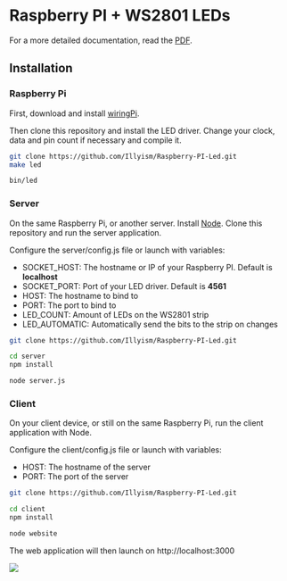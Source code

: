 # Raspberry PI + WS2801 LEDs

For a more detailed documentation, read the [PDF](https://github.com/Illyism/Raspberry-PI-Led/blob/master/README.pdf).


## Installation

### Raspberry Pi

First, download and install [wiringPi](http://wiringpi.com/download-and-install/).

Then clone this repository and install the LED driver.
Change your clock, data and pin count if necessary and compile it.

```bash
git clone https://github.com/Illyism/Raspberry-PI-Led.git
make led

bin/led
```

### Server

On the same Raspberry Pi, or another server. Install [Node](http://nodejs.org/). Clone this repository and run the server application.

Configure the server/config.js file or launch with variables:

* SOCKET_HOST: The hostname or IP of your Raspberry PI. Default is **localhost**
* SOCKET_PORT: Port of your LED driver. Default is **4561**
* HOST: The hostname to bind to
* PORT: The port to bind to
* LED_COUNT: Amount of LEDs on the WS2801 strip
* LED_AUTOMATIC: Automatically send the bits to the strip on changes

```bash
git clone https://github.com/Illyism/Raspberry-PI-Led.git

cd server
npm install

node server.js

```

### Client

On your client device, or still on the same Raspberry Pi, run the client application with Node.


Configure the client/config.js file or launch with variables:

* HOST: The hostname of the server
* PORT: The port of the server

```bash
git clone https://github.com/Illyism/Raspberry-PI-Led.git

cd client
npm install

node website
```

The web application will then launch on http://localhost:3000

![](http://i.il.ly/client.jpg)
